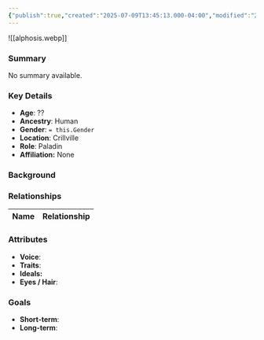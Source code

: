 ```yaml
---
{"publish":true,"created":"2025-07-09T13:45:13.000-04:00","modified":"2025-07-09T13:45:29.000-04:00","cssclasses":""}
---
```



![[alphosis.webp]]
### Summary
No summary available.

### Key Details
- **Age**: ??
- **Ancestry**: Human
- **Gender**: `= this.Gender`
- **Location**: Crillville
- **Role**: Paladin
- **Affiliation:** None

### Background


### Relationships

| Name  | Relationship |
| ----- | ------------ |

### Attributes
- **Voice**:
- **Traits**:  
- **Ideals:**
- **Eyes / Hair**:  

### Goals
- **Short-term**:  
- **Long-term**:  
